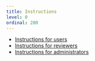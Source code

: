 ```yaml
---
title: Instructions
level: 0
ordinal: 200
---
```


- [Instructions for users](/documentation/instructions-for-users)
- [Instructions for reviewers](/documentation/instructions-for-reviewers)
- [Instructions for administrators](/documentation/instructions-for-admins)
